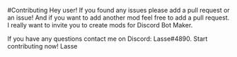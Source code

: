 #Contributing
Hey user!
If you found any issues please add a pull request or an issue!
And if you want to add another mod feel free to add a pull request.
I really want to invite you to create mods for Discord Bot Maker.

If you have any questions contact me on Discord: Lasse#4890.
Start contributing now!
Lasse
